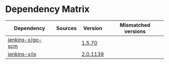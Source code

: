 # Dependency Matrix

Dependency | Sources | Version | Mismatched versions
---------- | ------- | ------- | -------------------
[jenkins-x/go-scm](https://github.com/jenkins-x/go-scm) |  | [1.5.70]() | 
[jenkins-x/jx](https://github.com/jenkins-x/jx) |  | [2.0.1139](https://github.com/jenkins-x/jx/releases/tag/v2.0.1139) | 
